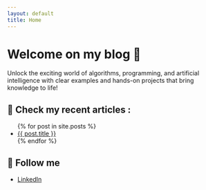 ```yaml
---
layout: default
title: Home
---
```


# Welcome on my blog 🚀

Unlock the exciting world of algorithms, programming, and artificial intelligence with clear examples and hands-on projects that bring knowledge to life!

## 📌 Check my recent articles :
<ul>
  {% for post in site.posts %}
    <li><a href="{{ post.url | relative_url }}">{{ post.title }}</a></li>
  {% endfor %}
</ul>

## 📌 Follow me
- [LinkedIn](https://linkedin.com/in/jelhi)